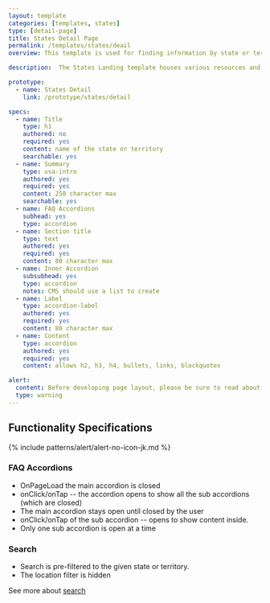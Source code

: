 ```yaml
---
layout: template
categories: [templates, states]
type: [detail-page]
title: States Detail Page
permalink: /templates/states/deail
overview: This template is used for finding information by state or territory.

description:  The States Landing template houses various resources and information by state.

prototype:
  - name: States Detail
    link: /prototype/states/detail

specs:
  - name: Title
    type: h1
    authored: no
    required: yes
    content: name of the state or territory
    searchable: yes
  - name: Summary
    type: usa-intro
    authored: yes
    required: yes
    content: 250 character max
    searchable: yes
  - name: FAQ Accordions
    subhead: yes
    type: accordion
  - name: Section title
    type: text
    authored: yes
    required: yes
    content: 80 character max
  - name: Inner Accordion
    subsubhead: yes
    type: accordion
    notes: CMS should use a list to create
  - name: Label
    type: accordion-label
    authored: yes
    required: yes
    content: 80 character max
  - name: Content
    type: accordion
    authored: yes
    required: yes
    content: allows h2, h3, h4, bullets, links, blockquotes

alert:
  content: Before developing page layout, please be sure to read about our <a class="usa-link" href="/styles/grids/">Grid System</a>
  type: warning
---
```


## Functionality Specifications

{% include patterns/alert/alert-no-icon-jk.md %}

### FAQ Accordions
- OnPageLoad the main accordion is closed
- onClick/onTap -- the accordion opens to show all the sub accordions (which are closed)
- The main accordion stays open until closed by the user
- onClick/onTap of the sub accordion -- opens to show content inside. 
- Only one sub accordion is open at a time

### Search
- Search is pre-filtered to the given state or territory. 
- The location filter is hidden

See more about [search](/templates/search) <i class="fa-kit fa-navigate-next"></i>